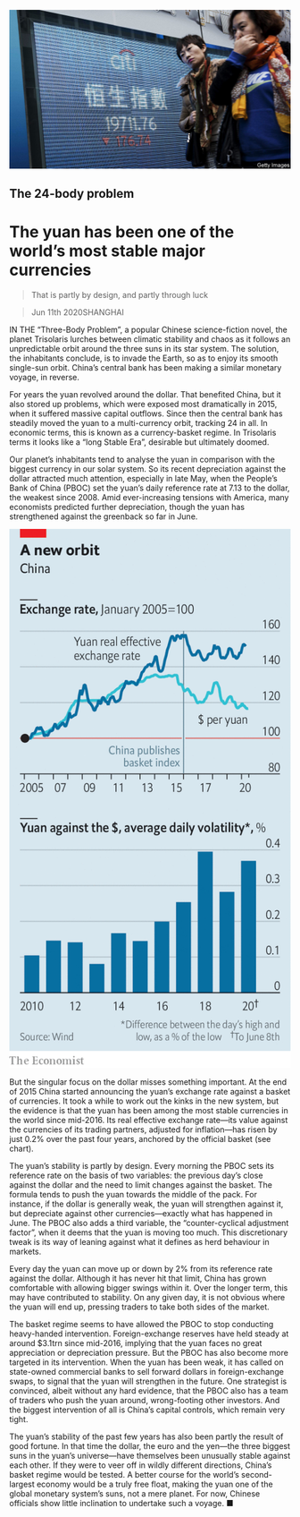 ![](./images/20200613_FNP503.jpg)

## The 24-body problem

# The yuan has been one of the world’s most stable major currencies

> That is partly by design, and partly through luck

> Jun 11th 2020SHANGHAI

IN THE “Three-Body Problem”, a popular Chinese science-fiction novel, the planet Trisolaris lurches between climatic stability and chaos as it follows an unpredictable orbit around the three suns in its star system. The solution, the inhabitants conclude, is to invade the Earth, so as to enjoy its smooth single-sun orbit. China’s central bank has been making a similar monetary voyage, in reverse.

For years the yuan revolved around the dollar. That benefited China, but it also stored up problems, which were exposed most dramatically in 2015, when it suffered massive capital outflows. Since then the central bank has steadily moved the yuan to a multi-currency orbit, tracking 24 in all. In economic terms, this is known as a currency-basket regime. In Trisolaris terms it looks like a “long Stable Era”, desirable but ultimately doomed.

Our planet’s inhabitants tend to analyse the yuan in comparison with the biggest currency in our solar system. So its recent depreciation against the dollar attracted much attention, especially in late May, when the People’s Bank of China (PBOC) set the yuan’s daily reference rate at 7.13 to the dollar, the weakest since 2008. Amid ever-increasing tensions with America, many economists predicted further depreciation, though the yuan has strengthened against the greenback so far in June.

![](./images/20200613_FNC898.png)

But the singular focus on the dollar misses something important. At the end of 2015 China started announcing the yuan’s exchange rate against a basket of currencies. It took a while to work out the kinks in the new system, but the evidence is that the yuan has been among the most stable currencies in the world since mid-2016. Its real effective exchange rate—its value against the currencies of its trading partners, adjusted for inflation—has risen by just 0.2% over the past four years, anchored by the official basket (see chart).

The yuan’s stability is partly by design. Every morning the PBOC sets its reference rate on the basis of two variables: the previous day’s close against the dollar and the need to limit changes against the basket. The formula tends to push the yuan towards the middle of the pack. For instance, if the dollar is generally weak, the yuan will strengthen against it, but depreciate against other currencies—exactly what has happened in June. The PBOC also adds a third variable, the “counter-cyclical adjustment factor”, when it deems that the yuan is moving too much. This discretionary tweak is its way of leaning against what it defines as herd behaviour in markets.

Every day the yuan can move up or down by 2% from its reference rate against the dollar. Although it has never hit that limit, China has grown comfortable with allowing bigger swings within it. Over the longer term, this may have contributed to stability. On any given day, it is not obvious where the yuan will end up, pressing traders to take both sides of the market.

The basket regime seems to have allowed the PBOC to stop conducting heavy-handed intervention. Foreign-exchange reserves have held steady at around $3.1trn since mid-2016, implying that the yuan faces no great appreciation or depreciation pressure. But the PBOC has also become more targeted in its intervention. When the yuan has been weak, it has called on state-owned commercial banks to sell forward dollars in foreign-exchange swaps, to signal that the yuan will strengthen in the future. One strategist is convinced, albeit without any hard evidence, that the PBOC also has a team of traders who push the yuan around, wrong-footing other investors. And the biggest intervention of all is China’s capital controls, which remain very tight.

The yuan’s stability of the past few years has also been partly the result of good fortune. In that time the dollar, the euro and the yen—the three biggest suns in the yuan’s universe—have themselves been unusually stable against each other. If they were to veer off in wildly different directions, China’s basket regime would be tested. A better course for the world’s second-largest economy would be a truly free float, making the yuan one of the global monetary system’s suns, not a mere planet. For now, Chinese officials show little inclination to undertake such a voyage. ■